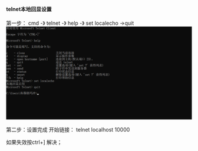 #### telnet本地回显设置
第一步：
cmd -》 telnet  -》 help -》 set localecho ->quit
![avatar](img/telnet01.png)

第二步：设置完成 开始链接：
telnet localhost 10000

如果失效按ctrl+] 解决；